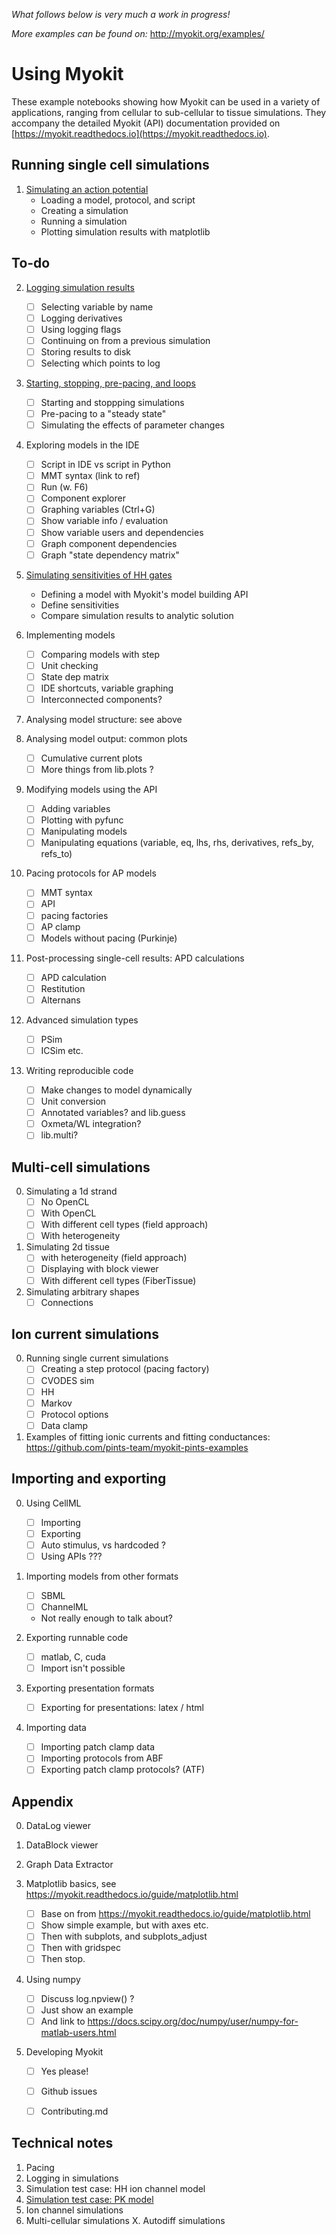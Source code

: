 *What follows below is very much a work in progress!*

*More examples can be found on:* http://myokit.org/examples/

# Using Myokit

These example notebooks showing how Myokit can be used in a variety of applications, ranging from cellular to sub-cellular to tissue simulations.
They accompany the detailed Myokit (API) documentation provided on [https://myokit.readthedocs.io](https://myokit.readthedocs.io).

## Running single cell simulations

1. [Simulating an action potential](./1-1-simulating-an-action-potential.ipynb)
    - Loading a model, protocol, and script
    - Creating a simulation
    - Running a simulation
    - Plotting simulation results with matplotlib

## To-do

2. [Logging simulation results](1-2-logging-simulation-results.ipynb)
    - [ ] Selecting variable by name
    - [ ] Logging derivatives
    - [ ] Using logging flags
    - [ ] Continuing on from a previous simulation
    - [ ] Storing results to disk
    - [ ] Selecting which points to log

3. [Starting, stopping, pre-pacing, and loops](1-3-starting-stopping.ipynb)
    - [ ] Starting and stoppping simulations
    - [ ] Pre-pacing to a "steady state"
    - [ ] Simulating the effects of parameter changes

4. Exploring models in the IDE
    - [ ] Script in IDE vs script in Python
    - [ ] MMT syntax (link to ref)
    - [ ] Run (w. F6)
    - [ ] Component explorer
    - [ ] Graphing variables (Ctrl+G)
    - [ ] Show variable info / evaluation
    - [ ] Show variable users and dependencies
    - [ ] Graph component dependencies
    - [ ] Graph "state dependency matrix"

5. [Simulating sensitivities of HH gates](./hh-sensitivities.ipynb)
    - Defining a model with Myokit's model building API
    - Define sensitivities
    - Compare simulation results to analytic solution


0. Implementing models
    - [ ] Comparing models with step
    - [ ] Unit checking
    - [ ] State dep matrix
    - [ ] IDE shortcuts, variable graphing
    - [ ] Interconnected components?
0. Analysing model structure: see above
0. Analysing model output: common plots
    - [ ] Cumulative current plots
    - [ ] More things from lib.plots ?

0. Modifying models using the API
    - [ ] Adding variables
    - [ ] Plotting with pyfunc
    - [ ] Manipulating models
    - [ ] Manipulating equations (variable, eq, lhs, rhs, derivatives, refs_by, refs_to)

0. Pacing protocols for AP models
    - [ ] MMT syntax
    - [ ] API
    - [ ] pacing factories
    - [ ] AP clamp
    - [ ] Models without pacing (Purkinje)

0. Post-processing single-cell results: APD calculations
    - [ ] APD calculation
    - [ ] Restitution
    - [ ] Alternans

0. Advanced simulation types
    - [ ] PSim
    - [ ] ICSim etc.

0. Writing reproducible code
    - [ ] Make changes to model dynamically
    - [ ] Unit conversion
    - [ ] Annotated variables? and lib.guess
    - [ ] Oxmeta/WL integration?
    - [ ] lib.multi?

## Multi-cell simulations

0. Simulating a 1d strand
    - [ ] No OpenCL
    - [ ] With OpenCL
    - [ ] With different cell types (field approach)
    - [ ] With heterogeneity

0. Simulating 2d tissue
    - [ ] with heterogeneity (field approach)
    - [ ] Displaying with block viewer
    - [ ] With different cell types (FiberTissue)

0. Simulating arbitrary shapes
    - [ ] Connections

## Ion current simulations

0. Running single current simulations
    - [ ] Creating a step protocol (pacing factory)
    - [ ] CVODES sim
    - [ ] HH
    - [ ] Markov
    - [ ] Protocol options
    - [ ] Data clamp

0. Examples of fitting ionic currents and fitting conductances: https://github.com/pints-team/myokit-pints-examples

## Importing and exporting

0. Using CellML
    - [ ] Importing
    - [ ] Exporting
    - [ ] Auto stimulus, vs hardcoded ?
    - [ ] Using APIs ???

0. Importing models from other formats
    - [ ] SBML
    - [ ] ChannelML
    - Not really enough to talk about?

0. Exporting runnable code
    - [ ] matlab, C, cuda
    - [ ] Import isn't possible

0. Exporting presentation formats
    - [ ] Exporting for presentations: latex / html

0. Importing data
    - [ ] Importing patch clamp data
    - [ ] Importing protocols from ABF
    - [ ] Exporting patch clamp protocols? (ATF)

## Appendix

0. DataLog viewer

0. DataBlock viewer

0. Graph Data Extractor

0. Matplotlib basics, see https://myokit.readthedocs.io/guide/matplotlib.html
    - [ ] Base on from https://myokit.readthedocs.io/guide/matplotlib.html
    - [ ] Show simple example, but with axes etc.
    - [ ] Then with subplots, and subplots_adjust
    - [ ] Then with gridspec
    - [ ] Then stop.

0. Using numpy
    - [ ] Discuss log.npview() ?
    - [ ] Just show an example
    - [ ] And link to https://docs.scipy.org/doc/numpy/user/numpy-for-matlab-users.html

0. Developing Myokit
    - [ ] Yes please!
    - [ ] Github issues
    - [ ] Contributing.md


## Technical notes

1. Pacing
2. Logging in simulations
3. Simulation test case: HH ion channel model
4. [Simulation test case: PK model](t4-test-case-pk-model.ipynb)
5. Ion channel simulations
6. Multi-cellular simulations
X. Autodiff simulations

